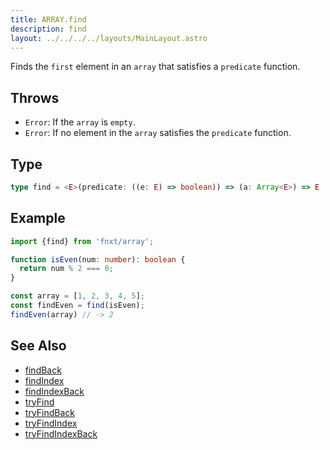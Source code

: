 ```yaml
---
title: ARRAY.find
description: find
layout: ../../../../layouts/MainLayout.astro
---
```

Finds the `first` element in an `array` that satisfies a `predicate` function.

## Throws

- `Error`: If the `array` is `empty`.
- `Error`: If no element in the `array` satisfies the `predicate` function.

## Type

```ts
type find = <E>(predicate: ((e: E) => boolean)) => (a: Array<E>) => E
```

## Example

```ts
import {find} from 'fnxt/array';

function isEven(num: number): boolean {
  return num % 2 === 0;
}

const array = [1, 2, 3, 4, 5];
const findEven = find(isEven);
findEven(array) // -> 2
```

## See Also

- [findBack](/core/en/array/operator/findBack)
- [findIndex](/core/en/array/operator/findIndex)
- [findIndexBack](/core/en/array/operator/findIndexBack)
- [tryFind](/core/en/array/operator/tryFind)
- [tryFindBack](/core/en/array/operator/tryFindBack)
- [tryFindIndex](/core/en/array/operator/tryFindIndex)
- [tryFindIndexBack](/core/en/array/operator/tryFindIndexBack)
